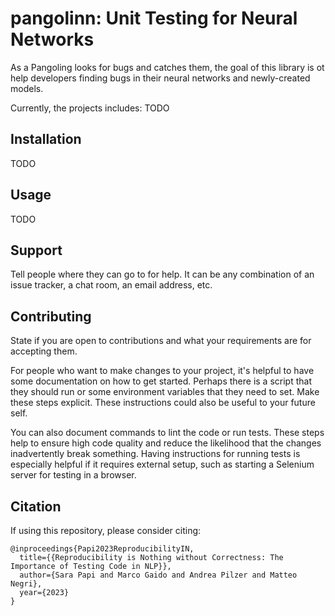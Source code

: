 # pangolinn: Unit Testing for Neural Networks

As a Pangoling looks for bugs and catches them, the goal of this
library is ot help developers finding bugs in their neural networks
and newly-created models.

Currently, the projects includes: TODO

## Installation

TODO

## Usage

TODO

## Support
Tell people where they can go to for help. It can be any combination of an issue tracker, a chat room, an email address, etc.

## Contributing
State if you are open to contributions and what your requirements are for accepting them.

For people who want to make changes to your project, it's helpful to have some documentation on how to get started. Perhaps there is a script that they should run or some environment variables that they need to set. Make these steps explicit. These instructions could also be useful to your future self.

You can also document commands to lint the code or run tests. These steps help to ensure high code quality and reduce the likelihood that the changes inadvertently break something. Having instructions for running tests is especially helpful if it requires external setup, such as starting a Selenium server for testing in a browser.

## Citation

If using this repository, please consider citing:

```
@inproceedings{Papi2023ReproducibilityIN,
  title={{Reproducibility is Nothing without Correctness: The Importance of Testing Code in NLP}},
  author={Sara Papi and Marco Gaido and Andrea Pilzer and Matteo Negri},
  year={2023}
}
```
